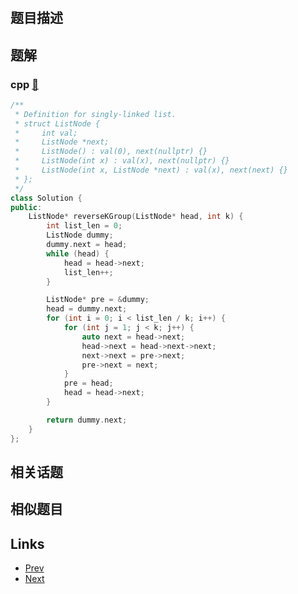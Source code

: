 
# [](https://leetcode-cn.com/problems/reverse-nodes-in-k-group)

## 题目描述



## 题解

### cpp [🔗](reverse-nodes-in-k-group.cpp) 
```cpp
/**
 * Definition for singly-linked list.
 * struct ListNode {
 *     int val;
 *     ListNode *next;
 *     ListNode() : val(0), next(nullptr) {}
 *     ListNode(int x) : val(x), next(nullptr) {}
 *     ListNode(int x, ListNode *next) : val(x), next(next) {}
 * };
 */
class Solution {
public:
    ListNode* reverseKGroup(ListNode* head, int k) {
        int list_len = 0;
        ListNode dummy;
        dummy.next = head;
        while (head) {
            head = head->next;
            list_len++;
        }

        ListNode* pre = &dummy;
        head = dummy.next;
        for (int i = 0; i < list_len / k; i++) {
            for (int j = 1; j < k; j++) {
                auto next = head->next;
                head->next = head->next->next;
                next->next = pre->next;
                pre->next = next;
            }
            pre = head;
            head = head->next;
        }

        return dummy.next;
    }
};
```


## 相关话题



## 相似题目



## Links

- [Prev](../swap-nodes-in-pairs/README.md) 
- [Next](../remove-duplicates-from-sorted-array/README.md) 

